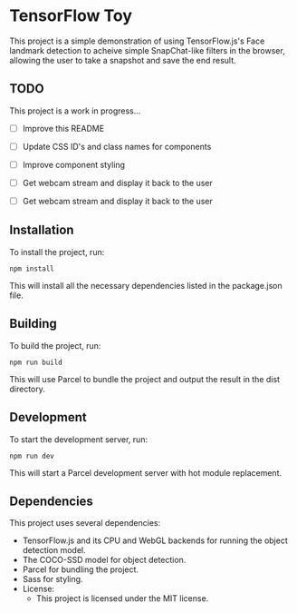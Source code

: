 # TensorFlow Toy
This project is a simple demonstration of using TensorFlow.js's Face landmark detection to acheive simple SnapChat-like filters in the browser, allowing the user to take a snapshot and save the end result.

## TODO

This project is a work in progress...

- [ ] Improve this README
- [ ] Update CSS ID's and class names for components
- [ ] Improve component styling
- [ ] Get webcam stream and display it back to the user
- [ ] Get webcam stream and display it back to the user



## Installation
To install the project, run:
```
npm install
```
This will install all the necessary dependencies listed in the package.json file.

## Building
To build the project, run:
```
npm run build
```
This will use Parcel to bundle the project and output the result in the dist directory.

## Development
To start the development server, run:
```
npm run dev
```
This will start a Parcel development server with hot module replacement.

## Dependencies
This project uses several dependencies:

- TensorFlow.js and its CPU and WebGL backends for running the object detection model.
- The COCO-SSD model for object detection.
- Parcel for bundling the project.
- Sass for styling.
- License:
   - This project is licensed under the MIT license.